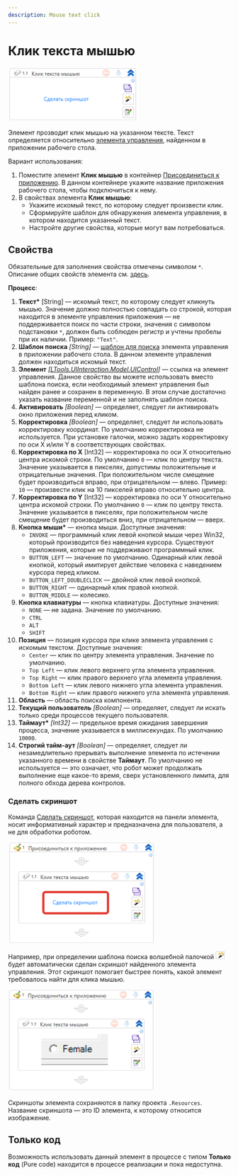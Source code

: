 ```yaml
---
description: Mouse text click
---
```



# Клик текста мышью

![](<../../../.gitbook/assets1/windows_items/WFClickText.png>)

Элемент прозводит клик мышью на указанном тексте. Текст определяется относительно [элемента управления](https://learn.microsoft.com/ru-ru/windows/apps/design/controls/), найденном в приложении рабочего стола. 

Вариант использования:
1. Поместите элемент **Клик мышью** в контейнер [Присоединиться к приложению](https://docs.primo-rpa.ru/primo-rpa/g_elements/el_basic/els_desktop/el_desktop_attach). В данном контейнере укажите название приложения рабочего стола, чтобы подключиться к нему.
1. В свойствах элемента **Клик мышью**:
   * Укажите искомый текст, по которому следует произвести клик.
   * Сформируйте шаблон для обнаружения элемента управления, в котором находится указанный текст.
   * Настройте другие свойства, которые могут вам потребоваться.


## Свойства
Обязательные для заполнения свойства отмечены символом `*`. Описание общих свойств элемента см. [здесь](https://docs.primo-rpa.ru/primo-rpa/primo-studio/process/elements#svoistva-elementa).

**Процесс**:

1. **Текст\*** [String] — искомый текст, по которому следует кликнуть мышью. Значение должно полностью совпадать со строкой, которая находится в элементе управления приложения — не поддерживается поиск по части строки, значения с символом подстановки `*`, должен быть соблюден регистр и учтены пробелы при их наличии. Пример: `"Text"`.
1. **Шаблон поиска** *[String]* — [шаблон для поиска](https://docs.primo-rpa.ru/primo-rpa/primo-rpa-studio/process/searchpatterns) элемента управления в приложении рабочего стола. В данном элементе управления должен находиться искомый текст.
1. **Элемент** *[[LTools.UIInteraction.Model.UIControl](https://docs.primo-rpa.ru/primo-rpa/g_elements/el_basic/els_uiinteraction/datatypes/uicontrol)]* — ссылка на элемент управления. Данное свойство вы можете использовать вместо шаблона поиска, если необходимый элемент управления был найден ранее и сохранен в переменную. В этом случае достаточно указать название переменной и не заполнять шаблон поиска.
1. **Активировать** *[Boolean]* — определяет, следует ли активировать окно приложения перед кликом.
1. **Корректировка** *[Boolean]* — определяет, следует ли использовать корректировку координат. По умолчанию корректировка не используется. При установке галочки, можно задать корректировку по оси X и/или Y в соответствующих свойствах. 
1. **Корректировка по X** [Int32] — корректировка по оси X относительно центра искомой строки. По умолчанию `0` — клик по центру текста. Значение указывается в пикселях, допустимы положительные и отрицательные значения. При положительном числе смещение будет производиться вправо, при отрицательном — влево. Пример: `10` — произвести клик на 10 пикселей вправо относительно центра.
1. **Корректировка по Y** [Int32] — корректировка по оси Y относительно центра искомой строки. По умолчанию `0` — клик по центру текста. Значение указывается в пикселях, при положительном числе смещение будет производиться вниз, при отрицательном — вверх.
1. **Кнопка мыши\*** — кнопка мыши. Доступные значения:
   * `INVOKE` — программный клик левой кнопкой мыши через Win32, который производится без наведения курсора. Существуют приложения, которые не поддерживают программный клик.
   * `BUTTON_LEFT` — значение по умолчанию. Одинарный клик левой кнопкой, который имитирует действие человека с наведением курсора перед кликом. 
   * `BUTTON_LEFT_DOUBLECLICK` — двойной клик левой кнопкой.
   * `BUTTON_RIGHT` — одинарный клик правой кнопкой.
   * `BUTTON_MIDDLE` — колесико.
1. **Кнопка клавиатуры** — кнопка клавиатуры. Доступные значения:
   * `NONE` — не задана. Значение по умолчанию.
   * `CTRL`
   * `ALT`
   * `SHIFT`
1. **Позиция** — позиция курсора при клике элемента управления с искомым текстом. Доступные значения:
   * `Center` — клик по центру элемента управления. Значение по умолчанию.
   * `Top Left` — клик левого верхнего угла элемента управления.
   * `Top Right` — клик правого верхнего угла элемента управления.
   * `Bottom Left` —  клик левого нижнего угла элемента управления.
   * `Bottom Right` — клик правого нижнего угла элемента управления.
1. **Область** — область поиска компонента.
1. **Текущий пользователь** *[Boolean]* — определяет, следует ли искать только среди процессов текущего пользователя.
1. **Таймаут\*** *[Int32]* — предельное время ожидания завершения процесса, значение указывается в миллисекундах. По умолчанию `10000`.
1. **Строгий тайм-аут** *[Boolean]* — определяет, следует ли незамедлительно прерывать выполнение элемента по истечении указанного времени в свойстве **Таймаут**. По умолчанию не используется — это означает, что робот может продолжать выполнение еще какое-то время, сверх установленного лимита, для полного обхода дерева контролов.

### Сделать скриншот

Команда [Сделать скриншот](https://docs.primo-rpa.ru/primo-rpa/primo-rpa-studio/process/elements#rabota-so-skrinshotami-vnutri-elementa), которая находится на панели элемента, носит информативный характер и предназначена для пользователя, а не для обработки роботом. 

![](<../../../.gitbook/assets1/windows_items/WFClickText-2.png>)

Например, при определении шаблона поиска волшебной палочкой ![](<../../../.gitbook/assets/image (553).png>) будет автоматически сделан скриншот найденного элемента управления. Этот скриншот помогает быстрее понять, какой элемент требовалось найти для клика мышью. 

![](<../../../.gitbook/assets1/windows_items/WFClickText-3.png>)

Скриншоты элемента сохраняются в папку проекта `.Resources`. Название скриншота — это ID элемента, к которому относится изображение.

## Только код

Возможность использовать данный элемент в процессе с типом **Только код** (Pure code) находится в процессе реализации и пока недоступна.
